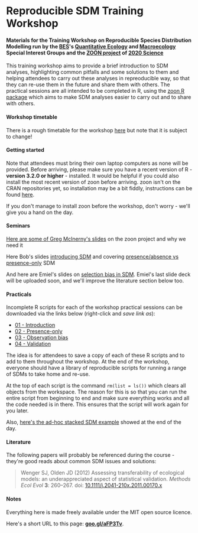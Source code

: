 # Reproducible SDM Training Workshop

#### Materials for the Training Workshop on Reproducible Species Distribution Modelling run by the [BES](http://www.britishecologicalsociety.org/)'s [Quantitative Ecology](http://www.britishecologicalsociety.org/getting-involved/special-interest-groups/quantitative-ecology) and [Macroecology](http://www.britishecologicalsociety.org/getting-involved/special-interest-groups/macroecology) Special Interest Groups and the [ZOӦN project](https://zoonproject.wordpress.com) of [2020 Science](http://www.2020science.net)

This training workshop aims to provide a brief introduction to SDM analyses, highlighting common pitfalls and some solutions to them and helping attendees to carry out these analyses in repreoducible way, so that they can re-use them in the future and share them with others.
The practical sessions are all intended to be completed in R, using the [zoon R package](https://github.com/zoonproject/zoon) which aims to make SDM analyses easier to carry out and to share with others.


#### Workshop timetable

There is a rough timetable for the workshop [here](https://github.com/goldingn/repro_sdm_wkshp/blob/master/timetable/timetable.md) but note that it is subject to change!

#### Getting started

Note that attendees must bring their own laptop computers as none will be provided.
Before arriving, please make sure you have a recent version of R - **version 3.2.0 or higher** - installed.
It would be helpful if you could also install the most recent version of zoon before arriving.
zoon isn't on the CRAN repositories yet, so installation may be a bit fiddly, instructions can be found [here](https://github.com/zoonproject/zoon#to-install-the-stableish-version-directly-from-r).

If you don't manage to install zoon before the workshop, don't worry - we'll give you a hand on the day.

#### Seminars


[Here are some of Greg McInerny's slides](https://github.com/goldingn/repro_sdm_wkshp/blob/master/slides/Greg_McInernys_zoon_slides.pdf) on the zoon project and why we need it

Here Bob's slides [introducing SDM](https://rawgit.com/goldingn/repro_sdm_wkshp/blob/master/slides/SDMsSep1Tut1.html) and covering [presence/absence vs presence-only](https://github.com/goldingn/repro_sdm_wkshp/blob/master/slides/SDMsSep1Tut2.html) SDM

And here are Emiel's slides on [selection bias in SDM](https://rawgit.com/goldingn/repro_sdm_wkshp/master/slides/sdm_selection_bias.html).
Emiel's last slide deck will be uploaded soon, and we'll improve the literature section below too.

#### Practicals

Incomplete R scripts for each of the workshop practical sessions can be downloaded via the links below (right-click and *save link as*):

* [01 - Introduction](https://raw.githubusercontent.com/goldingn/repro_sdm_wkshp/master/practicals/01_introduction.R)
* [02 - Presence-only](https://raw.githubusercontent.com/goldingn/repro_sdm_wkshp/master/practicals/02_presence_only.R)
* [03 - Observation bias](https://raw.githubusercontent.com/goldingn/repro_sdm_wkshp/master/practicals/03_observation_bias.R)
* [04 - Validation](https://raw.githubusercontent.com/goldingn/repro_sdm_wkshp/master/practicals/04_validation.R)

The idea is for attendees to save a copy of each of these R scripts and to add to them throughout the workshop.
At the end of the workshop, everyone should have a library of reproducible scripts for running a range of SDMs to take home and re-use.

At the top of each script is the command `rm(list = ls())`  which clears all objects from the workspace.
The reason for this is so that you can run the entire script from beginning to end and make sure everything works and all the code needed is in there.
This ensures that the script will work again for you later.


Also, [here's the ad-hoc stacked SDM example](https://raw.githubusercontent.com/goldingn/repro_sdm_wkshp/master/practicals/stacked_sdms_with_zoon.R) showed at the end of the day.



#### Literature

The following papers will probably be referenced during the course - they're good reads about common SDM issues and solutions:

> Wenger SJ, Olden JD (2012) Assessing transferability of ecological models: an underappreciated aspect of statistical validation. *Methods Ecol Evol* **3**: 260–267. doi: [10.1111/j.2041-210x.2011.00170.x](http://onlinelibrary.wiley.com/doi/10.1111/j.2041-210X.2011.00170.x/abstract)


#### Notes

Everything here is made freely available under the MIT open source licence.

Here's a short URL to this page: **[goo.gl/aFP3Tv](https://goo.gl/aFP3Tv)**.

